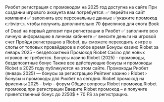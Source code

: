 Риобет регистрация с промокодом на 2025 год доступна на сайте
	При создании игрового аккаунта вам потребуется:
	✅ перейти на сайт компании
	✅ заполнить все персональные данные
	✅укажите промокод 👉bvip👈, чтобы получить дополнительно 70 фриспинов для слота Book of Dead на первый депозит при регистрации в Риобет
	✅ заполните всю личную информацию в личном кабинете
	✅ внесите деньги на игровой счет
	Пройдя регистрацию в Riobet, вы сможете переходить к игре в слоты от топовых провайдеров в любое время
	Бонусы казино Riobet за январь 2025 - бездепозитный Промокод Riobet Casino для новых игроков не требуется. Бонусы казино Riobet (2025) - промокоды, бездепозитные бонус Также все действующие бонусы и промокоды Riobet в 2025 году публикуются на этом сайте. Промокоды Риобет (январь 2025) — бонусы за регистрацию Рейтинг казино › Riobet › Бонусы и промокоды для Риобет на сегодня. Riobet промокод на фриспины 2025 - bvip - форум Общие вопросы Riobet промокод Riobet промокод при регистрации Введите Riobet промокод – и получите приветственный бонус до 2250$ + 70 FS за регистрацию.

